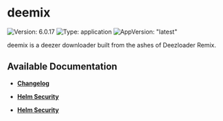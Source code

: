 # deemix

![Version: 6.0.17](https://img.shields.io/badge/Version-6.0.17-informational?style=flat-square) ![Type: application](https://img.shields.io/badge/Type-application-informational?style=flat-square) ![AppVersion: "latest"](https://img.shields.io/badge/AppVersion-"latest"-informational?style=flat-square)

deemix is a deezer downloader built from the ashes of Deezloader Remix.

## Available Documentation

- [**Changelog**](CHANGELOG)

- [**Helm Security**](container-security)

- [**Helm Security**](helm-security)

